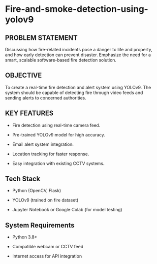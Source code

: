 # Fire-and-smoke-detection-using-yolov9
##  PROBLEM STATEMENT
Discussing how fire-related incidents pose a danger to life and property, and how early detection can prevent disaster. Emphasize the need for a smart, scalable software-based fire detection solution.

## OBJECTIVE 
To create a real-time fire detection and alert system using YOLOv9. The system should be capable of detecting fire through video feeds and sending alerts to concerned authorities.

##  KEY FEATURES
* Fire detection using real-time camera feed.

* Pre-trained YOLOv9 model for high accuracy.

* Email alert system integration.

* Location tracking for faster response.

* Easy integration with existing CCTV systems.

##  Tech Stack
* Python (OpenCV, Flask)

* YOLOv9 (trained on fire dataset)

* Jupyter Notebook or Google Colab (for model testing)

## System Requirements
* Python 3.8+

* Compatible webcam or CCTV feed

* Internet access for API integration
